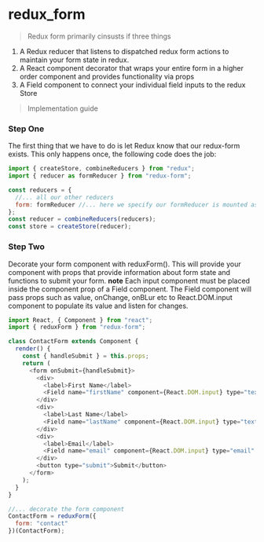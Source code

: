 # redux_form

> Redux form primarily cinsusts if three things

1. A Redux reducer that listens to dispatched redux form actions to maintain your form state in redux.
2. A React component decorator that wraps your entire form in a higher order component and provides functionality via props
3. A Field component to connect your individual field inputs to the redux Store

> Implementation guide

### Step One

The first thing that we have to do is let Redux know that our redux-form exists. This only happens once, the following code does the job:

```js
import { createStore, combineReducers } from "redux";
import { reducer as formReducer } from "redux-form";

const reducers = {
  //... all our other reducers
  form: formReducer //... here we specify our formReducer is mounted as form
};
const reducer = combineReducers(reducers);
const store = createStore(reducer);
```

### Step Two

Decorate your form component with reduxForm(). This will provide your component with props that provide information about form state and functions to submit your form.
**note**
Each input component must be placed inside the component prop of a Field component. The Field component will pass props such as value, onChange, onBLur etc to React.DOM.input component to populate its value and listen for changes.

```js
import React, { Component } from "react";
import { reduxForm } from "redux-form";

class ContactForm extends Component {
  render() {
    const { handleSubmit } = this.props;
    return (
      <form onSubmit={handleSubmit}>
        <div>
          <label>First Name</label>
          <Field name="firstName" component={React.DOM.input} type="text" />
        </div>
        <div>
          <label>Last Name</label>
          <Field name="lastName" component={React.DOM.input} type="text" />
        </div>
        <div>
          <label>Email</label>
          <Field name="email" component={React.DOM.input} type="email" />
        </div>
        <button type="submit">Submit</button>
      </form>
    );
  }
}

//... decorate the form component
ContactForm = reduxForm({
  form: "contact"
})(ContactForm);
```
